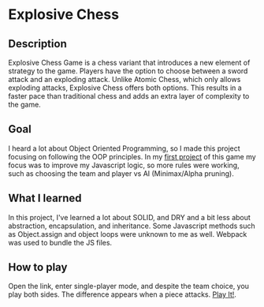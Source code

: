 # Explosive Chess
## Description
Explosive Chess Game is a chess variant that introduces a new element of strategy to the game. Players have the option to choose between a sword attack and an exploding attack. Unlike Atomic Chess, which only allows exploding attacks, Explosive Chess offers both options. This results in a faster pace than traditional chess and adds an extra layer of complexity to the game.

## Goal
I heard a lot about Object Oriented Programming, so I made this project focusing on following the OOP principles. In my [first project](https://github.com/ThiagoJoseSousa/Explosive-Chess-Game) of this game my focus was to improve my Javascript logic, so more rules were working, such as choosing the team and player vs AI (Minimax/Alpha pruning).

## What I learned

In this project, I've learned a lot about SOLID, and DRY and a bit less about abstraction, encapsulation, and inheritance. Some Javascript methods such as Object.assign and object loops were unknown to me as well. Webpack was used to bundle the JS files. 

## How to play 

Open the link, enter single-player mode, and despite the team choice, you play both sides.
The difference appears when a piece attacks. 
[Play It!](https://animated-trifle-db85d1.netlify.app).
